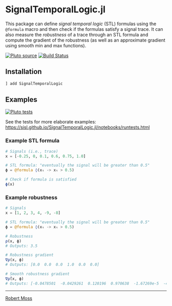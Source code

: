 # SignalTemporalLogic.jl
This package can define _signal temporal logic_ (STL) formulas using the `@formula` macro and then check if the formulas satisfy a signal trace. It can also measure the _robustness_ of a trace through an STL formula and compute the gradient of the robustness (as well as an approximate gradient using smooth min and max functions).

[![Pluto source](https://img.shields.io/badge/pluto-source/docs-4063D8)](https://sisl.github.io/SignalTemporalLogic.jl/notebooks/stl.html)
[![Build Status](https://github.com/sisl/SignalTemporalLogic.jl/actions/workflows/CI.yml/badge.svg)](https://github.com/sisl/SignalTemporalLogic.jl/actions/workflows/CI.yml)
<!-- [![codecov](https://codecov.io/gh/sisl/SignalTemporalLogic.jl/branch/main/graph/badge.svg)](https://codecov.io/gh/sisl/SignalTemporalLogic.jl) -->

## Installation
```julia
] add SignalTemporalLogic
```

## Examples
[![Pluto tests](https://img.shields.io/badge/pluto-tests-4063D8)](https://sisl.github.io/SignalTemporalLogic.jl/notebooks/runtests.html)

See the tests for more elaborate examples: https://sisl.github.io/SignalTemporalLogic.jl/notebooks/runtests.html


### Example STL formula

```julia
# Signals (i.e., trace)
x = [-0.25, 0, 0.1, 0.6, 0.75, 1.0]

# STL formula: "eventually the signal will be greater than 0.5"
ϕ = @formula ◊(xₜ -> xₜ > 0.5)

# Check if formula is satisfied
ϕ(x)
```

### Example robustness

```julia
# Signals
x = [1, 2, 3, 4, -9, -8]

# STL formula: "eventually the signal will be greater than 0.5"
ϕ = @formula ◊(xₜ -> xₜ > 0.5)

# Robustness
ρ(x, ϕ)
# Outputs: 3.5

# Robustness gradient
∇ρ(x, ϕ)
# Outputs: [0.0  0.0  0.0  1.0  0.0  0.0]

# Smooth robustness gradient
∇ρ̃(x, ϕ)
# Outputs: [-0.0478501  -0.0429261  0.120196  0.970638  -1.67269e-5  -4.15121e-5]
```

---

[Robert Moss](https://github.com/mossr)
